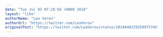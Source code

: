 ```yaml
---
date: "Tue Jul 03 07:28:56 +0000 2018"
layout: "like"
authorName: "Lea Verou"
authorUrl: "https://twitter.com/LeaVerou"
originalPost: "https://twitter.com/LeaVerou/status/1014048329250975745"
---
```

